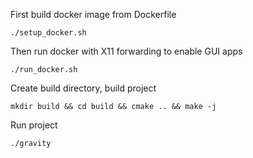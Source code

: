 First build docker image from Dockerfile

```
./setup_docker.sh
```

Then run docker with X11 forwarding to enable GUI apps

```
./run_docker.sh
```

Create build directory, build project

```
mkdir build && cd build && cmake .. && make -j 
```

Run project

```
./gravity
```
